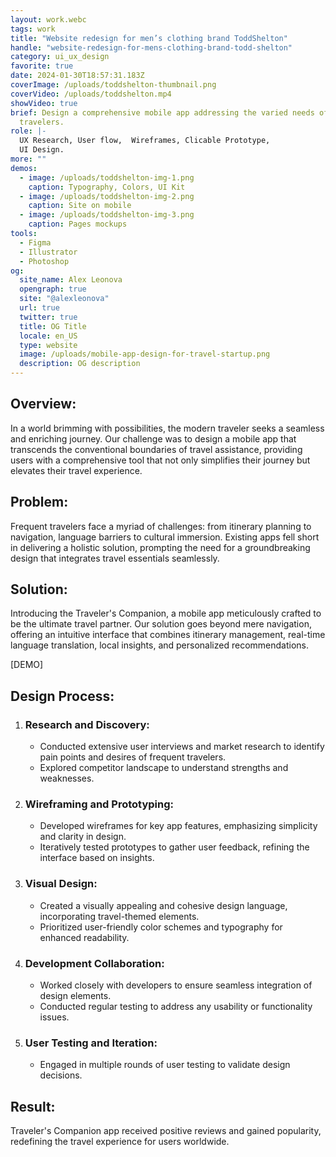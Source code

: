 ```yaml
---
layout: work.webc
tags: work
title: "Website redesign for men’s clothing brand ToddShelton"
handle: "website-redesign-for-mens-clothing-brand-todd-shelton"
category: ui_ux_design
favorite: true
date: 2024-01-30T18:57:31.183Z
coverImage: /uploads/toddshelton-thumbnail.png
coverVideo: /uploads/toddshelton.mp4
showVideo: true
brief: Design a comprehensive mobile app addressing the varied needs of modern
  travelers.
role: |-
  UX Research, User flow,  Wireframes, Clicable Prototype, 
  UI Design.
more: ""
demos:
  - image: /uploads/toddshelton-img-1.png
    caption: Typography, Colors, UI Kit
  - image: /uploads/toddshelton-img-2.png
    caption: Site on mobile
  - image: /uploads/toddshelton-img-3.png
    caption: Pages mockups
tools:
  - Figma
  - Illustrator
  - Photoshop
og:
  site_name: Alex Leonova
  opengraph: true
  site: "@alexleonova"
  url: true
  twitter: true
  title: OG Title
  locale: en_US
  type: website
  image: /uploads/mobile-app-design-for-travel-startup.png
  description: OG description
---
```

## Overview:

In a world brimming with possibilities, the modern traveler seeks a seamless and enriching journey. Our challenge was to design a mobile app that transcends the conventional boundaries of travel assistance, providing users with a comprehensive tool that not only simplifies their journey but elevates their travel experience.

## Problem:

Frequent travelers face a myriad of challenges: from itinerary planning to navigation, language barriers to cultural immersion. Existing apps fell short in delivering a holistic solution, prompting the need for a groundbreaking design that integrates travel essentials seamlessly.

## Solution:

Introducing the Traveler's Companion, a mobile app meticulously crafted to be the ultimate travel partner. Our solution goes beyond mere navigation, offering an intuitive interface that combines itinerary management, real-time language translation, local insights, and personalized recommendations.

\[DEMO]

## Design Process:

1. ### Research and Discovery:

   * Conducted extensive user interviews and market research to identify pain points and desires of frequent travelers.
   * Explored competitor landscape to understand strengths and weaknesses.
2. ### Wireframing and Prototyping:

   * Developed wireframes for key app features, emphasizing simplicity and clarity in design.
   * Iteratively tested prototypes to gather user feedback, refining the interface based on insights.
3. ### Visual Design:

   * Created a visually appealing and cohesive design language, incorporating travel-themed elements.
   * Prioritized user-friendly color schemes and typography for enhanced readability.
4. ### Development Collaboration:

   * Worked closely with developers to ensure seamless integration of design elements.
   * Conducted regular testing to address any usability or functionality issues.
5. ### User Testing and Iteration:

   * Engaged in multiple rounds of user testing to validate design decisions.

## Result:

Traveler's Companion app received positive reviews and gained popularity, redefining the travel experience for users worldwide.